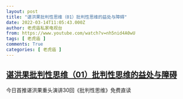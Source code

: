 ```yaml
---
layout: post
title: "谌洪果批判性思维（01）批判性思维的益处与障碍"
date: 2022-03-14T11:05:43.000Z
author: 老虎庙私家电视台
from: https://www.youtube.com/watch?v=nh5nid4A0wU
tags: [ 老虎庙 ]
comments: True
categories: [ 老虎庙 ]
---
```

<!--1647255943000-->
[谌洪果批判性思维（01）批判性思维的益处与障碍](https://www.youtube.com/watch?v=nh5nid4A0wU)
------

<div>
今日首推谌洪果重头演讲30回《批判性思维》免费直读
</div>
